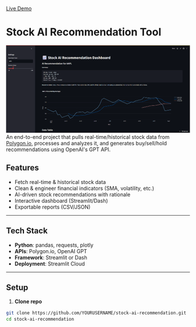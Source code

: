 [Live Demo](https://stock-ai-recommendation.streamlit.app/)
# Stock AI Recommendation Tool
![Dashboard Screenshot](./demo.png)
An end-to-end project that pulls real-time/historical stock data from [Polygon.io](https://polygon.io/), processes and analyzes it, and generates buy/sell/hold recommendations using OpenAI's GPT API.

## Features
- Fetch real-time & historical stock data
- Clean & engineer financial indicators (SMA, volatility, etc.)
- AI-driven stock recommendations with rationale
- Interactive dashboard (Streamlit/Dash)
- Exportable reports (CSV/JSON)

---

## Tech Stack
- **Python**: pandas, requests, plotly
- **APIs**: Polygon.io, OpenAI GPT
- **Framework**: Streamlit or Dash
- **Deployment**: Streamlit Cloud

---

## Setup

1. **Clone repo**
```bash
git clone https://github.com/YOURUSERNAME/stock-ai-recommendation.git
cd stock-ai-recommendation
